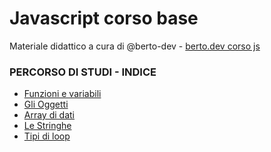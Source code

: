 # Javascript corso base
Materiale didattico a cura di @berto-dev - [berto.dev corso js](https://berto.dev/corsi.html)


### PERCORSO DI STUDI - INDICE

<ul>
  <li> <a href="https://github.com/js-rt-collection/js-basic-course-ita/blob/main/-funzioni-e-variabili.md">Funzioni e variabili</a> </li>
  <li> <a href="https://github.com/js-rt-collection/js-basic-course-ita/blob/main/-gli-oggetti.md">Gli Oggetti</a> </li>
  <li> <a href="https://github.com/js-rt-collection/js-basic-course-ita/blob/main/-array-di-dati.md">Array di dati</a> </li>
  <li> <a href="https://github.com/js-rt-collection/js-basic-course-ita/blob/main/-le-stringhe.md">Le Stringhe</a> </li>
  <li> <a href="https://github.com/js-rt-collection/js-basic-course-ita/blob/main/-tipi-di-loop.md">Tipi di loop</a> </li>
</ul> 
